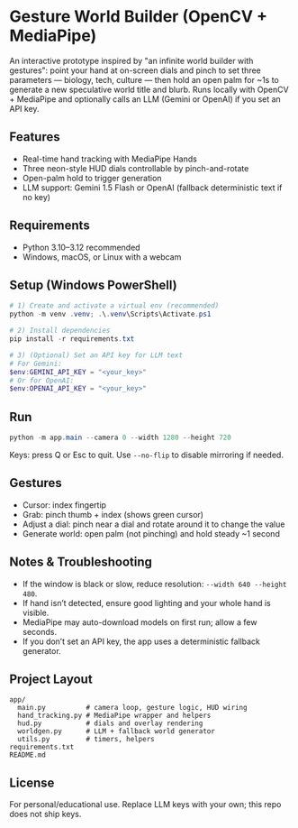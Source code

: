 # Gesture World Builder (OpenCV + MediaPipe)

An interactive prototype inspired by "an infinite world builder with gestures": point your hand at on-screen dials and pinch to set three parameters — biology, tech, culture — then hold an open palm for ~1s to generate a new speculative world title and blurb. Runs locally with OpenCV + MediaPipe and optionally calls an LLM (Gemini or OpenAI) if you set an API key.

## Features
- Real-time hand tracking with MediaPipe Hands
- Three neon-style HUD dials controllable by pinch-and-rotate
- Open-palm hold to trigger generation
- LLM support: Gemini 1.5 Flash or OpenAI (fallback deterministic text if no key)

## Requirements
- Python 3.10–3.12 recommended
- Windows, macOS, or Linux with a webcam

## Setup (Windows PowerShell)
```powershell
# 1) Create and activate a virtual env (recommended)
python -m venv .venv; .\.venv\Scripts\Activate.ps1

# 2) Install dependencies
pip install -r requirements.txt

# 3) (Optional) Set an API key for LLM text
# For Gemini:
$env:GEMINI_API_KEY = "<your_key>"
# Or for OpenAI:
$env:OPENAI_API_KEY = "<your_key>"
```

## Run
```powershell
python -m app.main --camera 0 --width 1280 --height 720
```
Keys: press Q or Esc to quit. Use `--no-flip` to disable mirroring if needed.

## Gestures
- Cursor: index fingertip
- Grab: pinch thumb + index (shows green cursor)
- Adjust a dial: pinch near a dial and rotate around it to change the value
- Generate world: open palm (not pinching) and hold steady ~1 second

## Notes & Troubleshooting
- If the window is black or slow, reduce resolution: `--width 640 --height 480`.
- If hand isn’t detected, ensure good lighting and your whole hand is visible.
- MediaPipe may auto-download models on first run; allow a few seconds.
- If you don’t set an API key, the app uses a deterministic fallback generator.

## Project Layout
```
app/
  main.py          # camera loop, gesture logic, HUD wiring
  hand_tracking.py # MediaPipe wrapper and helpers
  hud.py           # dials and overlay rendering
  worldgen.py      # LLM + fallback world generator
  utils.py         # timers, helpers
requirements.txt
README.md
```

## License
For personal/educational use. Replace LLM keys with your own; this repo does not ship keys.